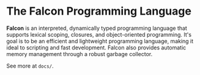 # The Falcon Programming Language

**Falcon** is an interpreted, dynamically typed programming language that supports lexical scoping, closures, and 
object-oriented programming. It's goal is to be an efficient and lightweight programming language, making it ideal to 
scripting and fast development. Falcon also provides automatic memory management through a robust garbage collector.

See more at ```docs/```.
